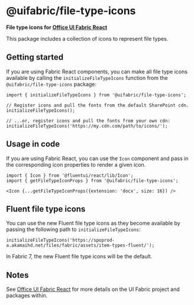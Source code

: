 # @uifabric/file-type-icons

**File type icons for [Office UI Fabric React](https://dev.microsoft.com/fabric)**

This package includes a collection of icons to represent file types.

## Getting started

If you are using Fabric React components, you can make all file type icons available by calling the `initializeFileTypeIcons` function from the `@uifabric/file-type-icons` package:

```tsx
import { initializeFileTypeIcons } from '@uifabric/file-type-icons';

// Register icons and pull the fonts from the default SharePoint cdn.
initializeFileTypeIcons();

// ...or, register icons and pull the fonts from your own cdn:
initializeFileTypeIcons('https://my.cdn.com/path/to/icons/');
```

## Usage in code

If you are using Fabric React, you can use the `Icon` component and pass in the corresponding icon properties to render a given icon.

```tsx
import { Icon } from '@fluentui/react/lib/Icon';
import { getFileTypeIconProps } from '@uifabric/file-type-icons';

<Icon {...getFileTypeIconProps({extension: 'docx', size: 16}) />
```

## Fluent file type icons

You can use the new Fluent file type icons as they become available by passing the following path to `initializeFileTypeIcons`:

```tsx
initializeFileTypeIcons('https://spoprod-a.akamaihd.net/files/fabric/assets/item-types-fluent/');
```

In Fabric 7, the new Fluent file type icons will be the default.

## Notes

See [Office UI Fabric React](https://github.com/OfficeDev/office-ui-fabric-react) for more details on the UI Fabric project and packages within.
